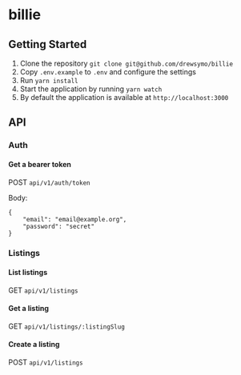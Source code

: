 # billie

## Getting Started

1. Clone the repository `git clone git@github.com/drewsymo/billie`
2. Copy `.env.example` to `.env` and configure the settings
3. Run `yarn install`
4. Start the application by running `yarn watch`
5. By default the application is available at `http://localhost:3000`

## API

### Auth

#### Get a bearer token

POST `api/v1/auth/token`

Body:

```
{
    "email": "email@example.org",
    "password": "secret"
}
```

### Listings

#### List listings

GET `api/v1/listings`

#### Get a listing

GET `api/v1/listings/:listingSlug`

#### Create a listing

POST `api/v1/listings`
